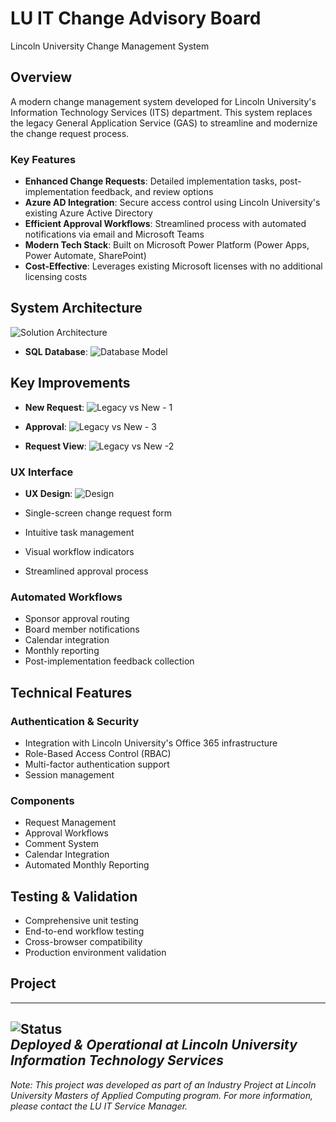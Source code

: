 # LU IT Change Advisory Board
Lincoln University Change Management System

## Overview
A modern change management system developed for Lincoln University's Information Technology Services (ITS) department. This system replaces the legacy General Application Service (GAS) to streamline and modernize the change request process.

### Key Features
- **Enhanced Change Requests**: Detailed implementation tasks, post-implementation feedback, and review options
- **Azure AD Integration**: Secure access control using Lincoln University's existing Azure Active Directory
- **Efficient Approval Workflows**: Streamlined process with automated notifications via email and Microsoft Teams
- **Modern Tech Stack**: Built on Microsoft Power Platform (Power Apps, Power Automate, SharePoint)
- **Cost-Effective**: Leverages existing Microsoft licenses with no additional licensing costs

## System Architecture

![Solution Architecture](https://github.com/user-attachments/assets/c9574463-d04f-4d43-835c-1e16aa08df82)

- **SQL Database**:
![Database Model](https://github.com/user-attachments/assets/eb1a1be1-45b5-4929-8d0a-563ac5a15ccf)

## Key Improvements

- **New Request**:
![Legacy vs New - 1](https://github.com/user-attachments/assets/d30e261b-3b9b-4dc9-9fb0-bf6e547e395b)

- **Approval**:
![Legacy vs New - 3](https://github.com/user-attachments/assets/163e4606-fcb8-46a3-bd92-9721a5360c48)

- **Request View**:
![Legacy vs New -2 ](https://github.com/user-attachments/assets/986a153d-0d54-4370-9255-affa926a7791)

### UX Interface

- **UX Design**:
![Design](https://github.com/user-attachments/assets/c3864903-c910-4914-bb0f-70624d35c7ce)

- Single-screen change request form
- Intuitive task management
- Visual workflow indicators
- Streamlined approval process

### Automated Workflows
- Sponsor approval routing
- Board member notifications
- Calendar integration
- Monthly reporting
- Post-implementation feedback collection

## Technical Features

### Authentication & Security
- Integration with Lincoln University's Office 365 infrastructure
- Role-Based Access Control (RBAC)
- Multi-factor authentication support
- Session management

### Components
- Request Management
- Approval Workflows
- Comment System
- Calendar Integration
- Automated Monthly Reporting 

## Testing & Validation
- Comprehensive unit testing
- End-to-end workflow testing
- Cross-browser compatibility
- Production environment validation

## Project
---
![Status](https://img.shields.io/badge/Status-Production_Ready-00A162?style=for-the-badge)  
*Deployed & Operational at Lincoln University Information Technology Services*
---
*Note: This project was developed as part of an Industry Project at Lincoln University Masters of Applied Computing program. For more information, please contact the LU IT Service Manager.*
